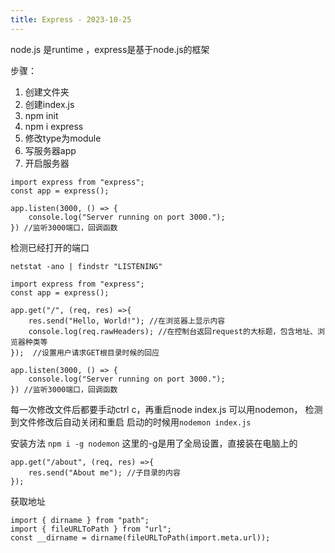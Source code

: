 ```yaml
---
title: Express - 2023-10-25
---
```

node.js 是runtime ，express是基于node.js的框架

步骤：
1. 创建文件夹
2. 创建index.js
3. npm init
4. npm i express
5. 修改type为module
6. 写服务器app
7. 开启服务器

```
import express from "express";
const app = express();

app.listen(3000, () => {
	console.log("Server running on port 3000.");
}) //监听3000端口，回调函数
```


检测已经打开的端口
```
netstat -ano | findstr "LISTENING"
```

```
import express from "express";
const app = express();

app.get("/", (req, res) =>{
	res.send("Hello, World!"); //在浏览器上显示内容
	console.log(req.rawHeaders); //在控制台返回request的大标题，包含地址、浏览器种类等
});  //设置用户请求GET根目录时候的回应

app.listen(3000, () => {
	console.log("Server running on port 3000.");
}) //监听3000端口，回调函数
```

每一次修改文件后都要手动ctrl c，再重启node index.js
可以用nodemon， 检测到文件修改后自动关闭和重启
启动的时候用`nodemon index.js`

安装方法 `npm i -g nodemon` 这里的-g是用了全局设置，直接装在电脑上的

```
app.get("/about", (req, res) =>{
	res.send("About me"); //子目录的内容
});  
```

获取地址
```
import { dirname } from "path";
import { fileURLToPath } from "url";
const __dirname = dirname(fileURLToPath(import.meta.url));
```

